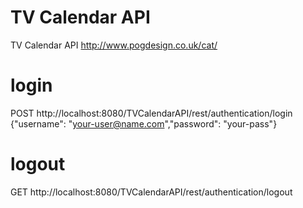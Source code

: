 # TV Calendar API
TV Calendar API
http://www.pogdesign.co.uk/cat/

# login
POST
http://localhost:8080/TVCalendarAPI/rest/authentication/login
{"username": "your-user@name.com","password": "your-pass"}

# logout
GET
http://localhost:8080/TVCalendarAPI/rest/authentication/logout